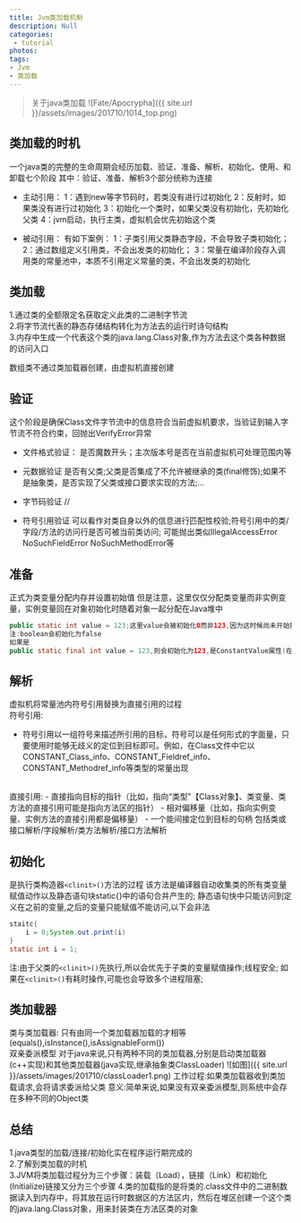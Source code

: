 ```yaml
---
title: Jvm类加载机制
description: Null
categories:
 - tutorial
photos:
tags:
- Jvm
- 类加载
---
```


> 关于java类加载
![Fate/Apocrypha]({{ site.url }}/assets/images/201710/1014_top.png)

## 类加载的时机
一个java类的完整的生命周期会经历加载、验证、准备、解析、初始化、使用、和卸载七个阶段
其中：验证、准备、解析3个部分统称为连接

- 主动引用：
1：遇到new等字节码时，若类没有进行过初始化
2：反射时，如果类没有进行过初始化
3：初始化一个类时，如果父类没有初始化，先初始化父类
4：jvm启动，执行主类，虚拟机会优先初始这个类

- 被动引用：
有如下案例：
1：子类引用父类静态字段，不会导致子类初始化；
2：通过数组定义引用类，不会出发类的初始化；
3：常量在编译阶段存入调用类的常量池中，本质不引用定义常量的类，不会出发类的初始化

## 类加载
1.通过类的全额限定名获取定义此类的二进制字节流<br/>
2.将字节流代表的静态存储结构转化为方法去的运行时诗句结构<br/>
3.内存中生成一个代表这个类的java.lang.Class对象,作为方法去这个类各种数据的访问入口

数组类不通过类加载器创建，由虚拟机直接创建

## 验证
这个阶段是确保Class文件字节流中的信息符合当前虚拟机要求，当验证到输入字节流不符合约束，回抛出VerifyError异常
- 文件格式验证：
是否魔数开头；主次版本号是否在当前虚拟机可处理范围内等

- 元数据验证
是否有父类;父类是否集成了不允许被继承的类(final修饰);如果不是抽象类，是否实现了父类或接口要求实现的方法;...

- 字节码验证
//

- 符号引用验证
可以看作对类自身以外的信息进行匹配性校验;符号引用中的类/字段/方法的访问行是否可被当前类访问;
可能抛出类似IllegalAccessError NoSuchFieldError NoSuchMethodError等

## 准备
正式为类变量分配内存并设置初始值
但是注意，这里仅仅分配类变量而非实例变量，实例变量回在对象初始化时随着对象一起分配在Java堆中
```java
public static int value = 123;这里value会被初始化0而非123,因为这时候尚未开始执行任何java方法,将value赋值123是在程序便宜后,存放在类构造器`<clinit>()`方法中
注:boolean会初始化为false
如果是
public static final int value = 123,则会初始化为123,是ConstantValue属性(在实际的程序中，只有同时被final和static修饰的字段才有ConstantValue属性，且限于基本类型和String)
```

## 解析
虚拟机将常量池内符号引用替换为直接引用的过程
<br/>
符号引用:
 - 符号引用以一组符号来描述所引用的目标，符号可以是任何形式的字面量，只要使用时能够无歧义的定位到目标即可。例如，在Class文件中它以CONSTANT_Class_info、CONSTANT_Fieldref_info、CONSTANT_Methodref_info等类型的常量出现
<br/>
直接引用:
 - 直接指向目标的指针（比如，指向“类型”【Class对象】、类变量、类方法的直接引用可能是指向方法区的指针）
 - 相对偏移量（比如，指向实例变量、实例方法的直接引用都是偏移量）
 - 一个能间接定位到目标的句柄
 包括类或接口解析/字段解析/类方法解析/接口方法解析

## 初始化
是执行类构造器`<clinit>()`方法的过程
该方法是编译器自动收集类的所有类变量赋值动作以及静态语句块static{}中的语句合并产生的;
静态语句快中只能访问到定义在之前的变量,之后的变量只能赋值不能访问,以下会非法
```java
staitc{
	i = 0;System.out.print(i)
}
static int i = 1;
```
注:由于父类的`<clinit>()`先执行,所以会优先于子类的变量赋值操作;线程安全;
如果在`<clinit>()`有耗时操作,可能也会导致多个进程阻塞;

## 类加载器
类与类加载器:
只有由同一个类加载器加载的才相等(equals(),isInstance(),isAssignableForm())
<br/>
双亲委派模型
对于java来说,只有两种不同的类加载器,分别是启动类加载器(c++实现)和其他类加载器(java实现,继承抽象类ClassLoader)
![如图]({{ site.url }}/assets/images/201710/classLoader1.png)
工作过程:如果类加载器收到类加载请求,会将请求委派给父类
意义:简单来说,如果没有双亲委派模型,则系统中会存在多种不同的Object类

## 总结
1.java类型的加载/连接/初始化实在程序运行期完成的<br/>
2.了解到类加载的时机<br/>
3.JVM将类加载过程分为三个步骤：装载（Load），链接（Link）和初始化(Initialize)链接又分为三个步骤
4.类的加载指的是将类的.class文件中的二进制数据读入到内存中，将其放在运行时数据区的方法区内，然后在堆区创建一个这个类的java.lang.Class对象，用来封装类在方法区类的对象